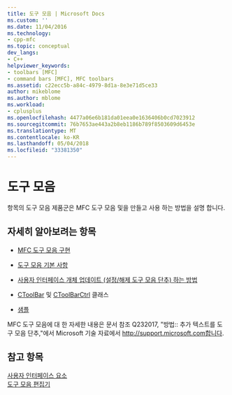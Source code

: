 ```yaml
---
title: 도구 모음 | Microsoft Docs
ms.custom: ''
ms.date: 11/04/2016
ms.technology:
- cpp-mfc
ms.topic: conceptual
dev_langs:
- C++
helpviewer_keywords:
- toolbars [MFC]
- command bars [MFC], MFC toolbars
ms.assetid: c22ecc5b-a84c-4979-8d1a-8e3e71d5ce33
author: mikeblome
ms.author: mblome
ms.workload:
- cplusplus
ms.openlocfilehash: 4477a06e6b181da01eea0e1636406b0cd7023912
ms.sourcegitcommit: 76b7653ae443a2b8eb1186b789f8503609d6453e
ms.translationtype: MT
ms.contentlocale: ko-KR
ms.lasthandoff: 05/04/2018
ms.locfileid: "33381350"
---
```

# <a name="toolbars"></a>도구 모음
항목의 도구 모음 제품군은 MFC 도구 모음 및을 만들고 사용 하는 방법을 설명 합니다.  
  
## <a name="what-do-you-want-to-know-more-about"></a>자세히 알아보려는 항목  
  
-   [MFC 도구 모음 구현](../mfc/mfc-toolbar-implementation.md)  
  
-   [도구 모음 기본 사항](../mfc/toolbar-fundamentals.md)  
  
-   [사용자 인터페이스 개체 업데이트 (설정/해제 도구 모음 단추) 하는 방법](../mfc/how-to-update-user-interface-objects.md)  
  
-   [CToolBar](../mfc/reference/ctoolbar-class.md) 및 [CToolBarCtrl](../mfc/reference/ctoolbarctrl-class.md) 클래스  
  
-   [샘플](../mfc/toolbar-sample-list.md)  
  
 MFC 도구 모음에 대 한 자세한 내용은 문서 참조 Q232017, "방법:: 추가 텍스트를 도구 모음 단추,"에서 Microsoft 기술 자료에서 http://support.microsoft.com합니다.  
  
## <a name="see-also"></a>참고 항목  
 [사용자 인터페이스 요소](../mfc/user-interface-elements-mfc.md)   
 [도구 모음 편집기](../windows/toolbar-editor.md)

